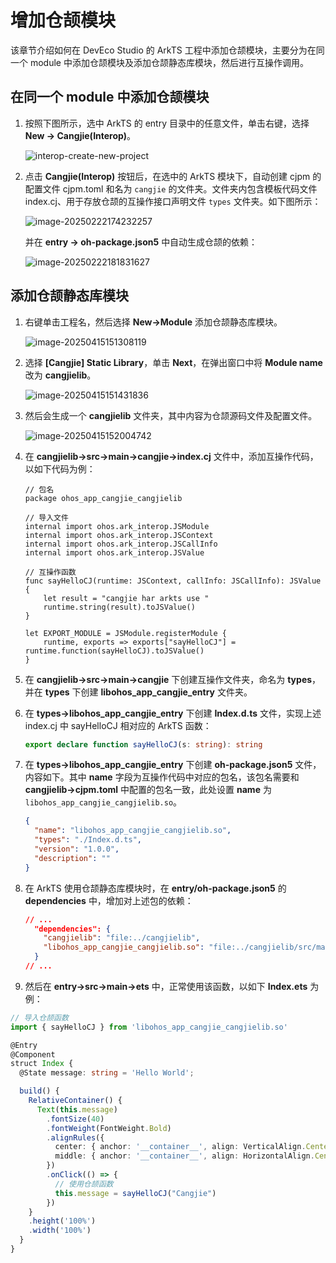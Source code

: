 # 增加仓颉模块

该章节介绍如何在 DevEco Studio 的 ArkTS 工程中添加仓颉模块，主要分为在同一个 module 中添加仓颉模块及添加仓颉静态库模块，然后进行互操作调用。

## 在同一个 module 中添加仓颉模块

1. 按照下图所示，选中 ArkTS 的 entry 目录中的任意文件，单击右键，选择 **New -> Cangjie(Interop)**。

   ![interop-create-new-project](../../figures/interop-create-new-project.png)

2. 点击 **Cangjie(Interop)** 按钮后，在选中的 ArkTS 模块下，自动创建 cjpm 的配置文件 cjpm.toml 和名为 `cangjie` 的文件夹。文件夹内包含模板代码文件 index.cj、用于存放仓颉的互操作接口声明文件 `types` 文件夹。如下图所示：

      ![image-20250222174232257](../../figures/generate-interop-file.png)

      并在 **entry -> oh-package.json5** 中自动生成仓颉的依赖：

      ![image-20250222181831627](../../figures/generate-dependency.png)

## 添加仓颉静态库模块

1. 右键单击工程名，然后选择 **New->Module** 添加仓颉静态库模块。

   ![image-20250415151308119](../../figures/add_static_cangjie_module.png)

2. 选择 **[Cangjie] Static Library**，单击 **Next**，在弹出窗口中将 **Module name** 改为 **cangjielib**。

   ![image-20250415151431836](../../figures/add_static_cangjie_module_2.png)

3. 然后会生成一个 **cangjielib** 文件夹，其中内容为仓颉源码文件及配置文件。

   ![image-20250415152004742](../../figures/add_static_cangjie_module_3.png)

4. 在 **cangjielib->src->main->cangjie->index.cj** 文件中，添加互操作代码，以如下代码为例：

   ```cangjie
   // 包名
   package ohos_app_cangjie_cangjielib

   // 导入文件
   internal import ohos.ark_interop.JSModule
   internal import ohos.ark_interop.JSContext
   internal import ohos.ark_interop.JSCallInfo
   internal import ohos.ark_interop.JSValue

   // 互操作函数
   func sayHelloCJ(runtime: JSContext, callInfo: JSCallInfo): JSValue {
       let result = "cangjie har arkts use "
       runtime.string(result).toJSValue()
   }

   let EXPORT_MODULE = JSModule.registerModule {
       runtime, exports => exports["sayHelloCJ"] = runtime.function(sayHelloCJ).toJSValue()
   }
   ```

5. 在 **cangjielib->src->main->cangjie** 下创建互操作文件夹，命名为 **types**，并在 **types** 下创建 **libohos_app_cangjie_entry** 文件夹。

6. 在 **types->libohos_app_cangjie_entry** 下创建 **Index.d.ts** 文件，实现上述 index.cj 中 sayHelloCJ 相对应的 ArkTS 函数：

   ```ts
   export declare function sayHelloCJ(s: string): string
   ```

7. 在 **types->libohos_app_cangjie_entry** 下创建 **oh-package.json5** 文件，内容如下。其中 **name** 字段为互操作代码中对应的包名，该包名需要和 **cangjielib->cjpm.toml** 中配置的包名一致，此处设置 **name** 为 `libohos_app_cangjie_cangjielib.so`。

   ```json
   {
     "name": "libohos_app_cangjie_cangjielib.so",
     "types": "./Index.d.ts",
     "version": "1.0.0",
     "description": ""
   }
   ```

8. 在 ArkTS 使用仓颉静态库模块时，在 **entry/oh-package.json5** 的 **dependencies** 中，增加对上述包的依赖：

   ```json
   // ...
     "dependencies": {
       "cangjielib": "file:../cangjielib",
       "libohos_app_cangjie_cangjielib.so": "file:../cangjielib/src/main/cangjie/types/libohos_app_cangjie_entry"
     }
   // ...
   ```

9.  然后在 **entry->src->main->ets** 中，正常使用该函数，以如下 **Index.ets** 为例：

   ```ts
   // 导入仓颉函数
   import { sayHelloCJ } from 'libohos_app_cangjie_cangjielib.so'

   @Entry
   @Component
   struct Index {
     @State message: string = 'Hello World';

     build() {
       RelativeContainer() {
         Text(this.message)
           .fontSize(40)
           .fontWeight(FontWeight.Bold)
           .alignRules({
             center: { anchor: '__container__', align: VerticalAlign.Center },
             middle: { anchor: '__container__', align: HorizontalAlign.Center }
           })
           .onClick(() => {
             // 使用仓颉函数
             this.message = sayHelloCJ("Cangjie")
           })
       }
       .height('100%')
       .width('100%')
     }
   }
   ```
